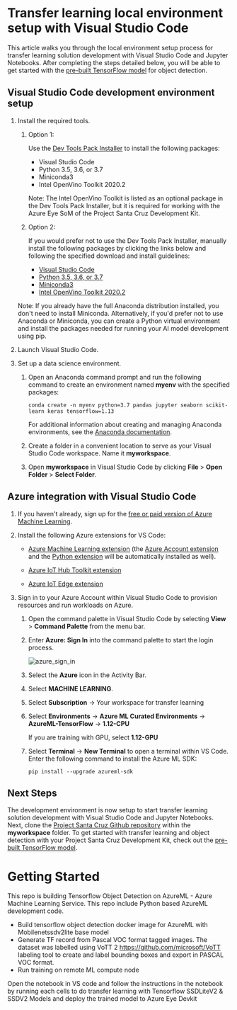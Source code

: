 # Transfer learning local environment setup with Visual Studio Code

This article walks you through the local environment setup process for transfer learning solution development with Visual Studio Code and Jupyter Notebooks. After completing the steps detailed below, you will be able to get started with the [pre-built TensorFlow model](https://github.com/microsoft/Project-Santa-Cruz-Private-Preview/tree/main/Sample-Scripts-and-Notebooks/MobileNetV2SSDL_Train_vscode) for object detection.

## Visual Studio Code development environment setup

1. Install the required tools.

    1. Option 1:

        Use the [Dev Tools Pack Installer](https://github.com/microsoft/Project-Santa-Cruz-Private-Preview/blob/main/user-guides/prototyping/dev-tools-installer.md) to install the following packages:

        - Visual Studio Code
        - Python 3.5, 3.6, or 3.7
        - Miniconda3
        - Intel OpenVino Toolkit 2020.2

        Note: The Intel OpenVino Toolkit is listed as an optional package in the Dev Tools Pack Installer, but it is required for working with the Azure Eye SoM of the Project Santa Cruz Development Kit.

    1. Option 2:

        If you would prefer not to use the Dev Tools Pack Installer, manually install the following packages by clicking the links below and following the specified download and install guidelines:

        - [Visual Studio Code](https://code.visualstudio.com/)
        - [Python 3.5, 3.6, or 3.7](https://www.python.org/)
        - [Miniconda3](https://docs.conda.io/en/latest/miniconda.html)
        - [Intel OpenVino Toolkit 2020.2](https://docs.openvinotoolkit.org/)
  
    Note: If you already have the full Anaconda distribution installed, you don't need to install Miniconda. Alternatively, if you'd prefer not to use Anaconda or Miniconda, you can create a Python virtual environment and install the packages needed for running your AI model development using pip.

1. Launch Visual Studio Code.

1. Set up a data science environment.

    1. Open an Anaconda command prompt and run the following command to create an environment named **myenv** with the specified packages:

        ```console
        conda create -n myenv python=3.7 pandas jupyter seaborn scikit-learn keras tensorflow=1.13
        ```

        For additional information about creating and managing Anaconda environments, see the [Anaconda documentation](https://docs.conda.io/projects/conda/en/latest/user-guide/tasks/manage-environments.html).

    1. Create a folder in a convenient location to serve as your Visual Studio Code workspace. Name it **myworkspace**.

    1. Open **myworkspace** in Visual Studio Code by clicking **File** > **Open Folder** > **Select Folder**.

## Azure integration with Visual Studio Code

1. If you haven't already, sign up for the [free or paid version of Azure Machine Learning](https://aka.ms/AMLFree).

1. Install the following Azure extensions for VS Code:

    - [Azure Machine Learning extension](https://marketplace.visualstudio.com/items?itemName=ms-toolsai.vscode-ai) (the [Azure Account extension](https://marketplace.visualstudio.com/items?itemName=ms-vscode.azure-account) and the [Python extension](https://marketplace.visualstudio.com/items?itemName=ms-python.python) will be automatically installed as well).
  
    - [Azure IoT Hub Toolkit extension](https://marketplace.visualstudio.com/items?itemName=vsciot-vscode.azure-iot-toolkit)

    - [Azure IoT Edge extension](https://marketplace.visualstudio.com/items?itemName=vsciot-vscode.azure-iot-edge)

1. Sign in to your Azure Account within Visual Studio Code to provision resources and run workloads on Azure.

    1. Open the command palette in Visual Studio Code by selecting **View** > **Command Palette** from the menu bar.

    1. Enter **Azure: Sign In** into the command palette to start the login process.

        ![azure_sign_in](https://github.com/microsoft/Project-Santa-Cruz-Private-Preview/blob/main/user-guides/prototyping/article_images/transfer_learning_azure_sign_in.png)

    1. Select the **Azure** icon in the Activity Bar.

    1. Select **MACHINE LEARNING**.

    1. Select **Subscription** -> Your workspace for transfer learning

    1. Select **Environments** -> **Azure ML Curated Environments** -> **AzureML-TensorFlow** -> **1.12-CPU**

        If you are training with GPU, select **1.12-GPU**

    1. Select **Terminal** -> **New Terminal** to open a terminal within VS Code. Enter the following command to install the Azure ML SDK: 

        ```console
        pip install --upgrade azureml-sdk
        ```

## Next Steps

The development environment is now setup to start transfer learning solution development with Visual Studio Code and Jupyter Notebooks. Next, clone the [Project Santa Cruz Github repository](https://github.com/microsoft/Project-Santa-Cruz-Private-Preview) within the **myworkspace** folder. To get started with transfer learning and object detection with your Project Santa Cruz Development Kit, check out the [pre-built TensorFlow model](https://github.com/microsoft/Project-Santa-Cruz-Private-Preview/blob/main/Sample-Scripts-and-Notebooks/Official/MobileNetV2SSDL_Training%20on%20VS%20Code%20IDE/Transferlearningusing_SSDLiteV2%20Model_VSCode.ipynb).

# Getting Started
This repo is building Tensorflow Object Detection on AzureML - Azure Machine Learning Service. This repo include Python based AzureML development code.

- Build tensorflow object detection docker image for AzureML with Mobilenetssdv2lite base model
- Generate TF record from Pascal VOC format tagged images. The dataset was labelled using VoTT 2 https://github.com/microsoft/VoTT labeling tool to create and label bounding boxes and export in PASCAL VOC format.
- Run training on remote ML compute node

Open the notebook in VS code and follow the instructions in the notebook by running each cells to do transfer learning with Tensorflow SSDLiteV2 & SSDV2 Models and deploy the trained model to Azure Eye Devkit
